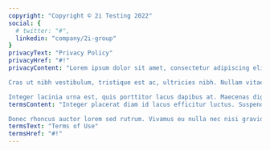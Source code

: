 ```yaml
---
copyright: "Copyright © 2i Testing 2022"
social: {
  # twitter: "#",
  linkedin: "company/2i-group"
}
privacyText: "Privacy Policy"
privacyHref: "#!"
privacyContent: "Lorem ipsum dolor sit amet, consectetur adipiscing elit. Curabitur porttitor, nisl sit amet auctor hendrerit, nibh nunc sagittis enim, ut ultrices sem elit ac eros. Aenean quis tortor vitae risus gravida ornare. Aliquam laoreet, libero ac gravida malesuada, augue velit bibendum massa, non ultricies ligula neque non risus. Curabitur ultrices ante sed nibh ornare vulputate vel vitae ante. Vestibulum velit turpis, finibus blandit nunc id, tempus cursus augue. Morbi fringilla egestas mi non efficitur. Praesent iaculis, ex a imperdiet mattis, erat nisl ornare risus, porttitor malesuada urna arcu et nulla. Nunc feugiat eu elit ut venenatis. Vivamus pulvinar sapien et enim ultricies laoreet. Aliquam tellus sapien, porta sodales molestie vel, euismod suscipit metus. Duis efficitur nunc id arcu sollicitudin, eu viverra risus tincidunt. Etiam finibus ante ut libero finibus elementum.

Cras ut nibh vestibulum, tristique est ac, ultricies nibh. Nullam vitae dui condimentum, finibus urna sit amet, fringilla orci. Etiam iaculis quis sapien a dignissim. Integer suscipit lorem et arcu convallis ullamcorper. Quisque tincidunt vel risus a tempus. Sed non odio faucibus ipsum tempus hendrerit. Quisque rutrum pellentesque luctus. Vestibulum et orci dolor. Aliquam ac augue nulla. Proin feugiat vitae leo vitae iaculis. Sed elementum neque ut aliquet scelerisque.

Integer lacinia urna est, quis porttitor lacus dapibus at. Maecenas dignissim vitae risus nec dictum. Quisque luctus nec augue id faucibus. Morbi accumsan arcu et metus facilisis, id sollicitudin dolor eleifend. Morbi blandit vestibulum ultrices. Sed a suscipit nisi, nec dignissim tortor. Duis vel ex tincidunt, fringilla enim sed, tincidunt quam. Etiam sit amet rutrum diam. Suspendisse massa est, faucibus vel dapibus eget, porta at justo. Aliquam aliquet neque ligula, nec auctor tellus consequat a. Nullam faucibus tortor lectus, in scelerisque nibh mollis id. Sed rhoncus gravida lectus placerat efficitur."
termsContent: "Integer placerat diam id lacus efficitur luctus. Suspendisse potenti. Integer vitae erat sit amet ante facilisis semper. In feugiat ex orci, sit amet laoreet quam tristique a. Cras in facilisis erat. Donec fermentum imperdiet erat. Nulla nec eros ac sem vehicula sagittis ac et lorem. Interdum et malesuada fames ac ante ipsum primis in faucibus. Mauris placerat arcu est, ac porta nunc semper ac. Quisque eu dui tellus. Mauris egestas leo eu justo convallis commodo. Suspendisse a leo magna. In consectetur, turpis nec vestibulum porta, ex erat vehicula sem, ut suscipit ipsum lorem quis dui. Quisque pellentesque elementum lorem nec cursus.

Donec rhoncus auctor lorem sed rutrum. Vivamus eu nulla nec nisi gravida pulvinar. Pellentesque ut dictum nunc, faucibus tristique lorem. Morbi tristique, metus id dignissim bibendum, libero lacus eleifend libero, eget rhoncus neque est at massa. Donec libero diam, imperdiet id egestas ut, ornare sed ante. Curabitur at augue nunc. Donec vitae sapien nec nulla convallis pretium id id velit. Sed dapibus dictum ligula, dignissim dapibus purus ultrices sed. Mauris nec mi ac dolor ultricies fringilla. Nulla commodo luctus enim, vel eleifend mi placerat non. Sed eget rhoncus lectus."
termsText: "Terms of Use"
termsHref: "#!"
---
```

